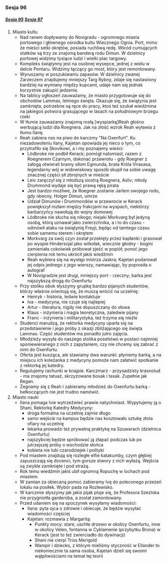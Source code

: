 ### Sesja 96
##### [Sesja 95](#sesja-095) [Sesja 97](#sesja-097)
1. Miasto kultu
    - Nad ranem dopływamy do Novigradu - ogromnego miasta portowego i głównego ośrodka kultu Wiecznego Ognia. Port, mimo że mieści setki okrętów, posiada ruchliwą redę. Wśród cumujących statków są trzy ze znajomą banderą rodu Dimun. W dzielnicy portowej widzimy tysiące ludzi i wielki plac targowy.
    - Kompleks świątynny jest na osobnej wysepce, jednej z wielu w delcie Pontaru. Widzimy łączący go most, który jest remontowany.
    - Wyruszamy w poszukiwaniu zapasów. W dzielnicy zwanej Zarzeczem znajdujemy mniejszy Targ Rybny, zdaje się nastawiony bardziej na wymiany między kupcami, udaje nam się jednak korzystnie zakupić jedzenie.
    - Na tablicy ogłoszeń zauważamy, że miasto przygotowuje się do obchodów Lammas, letniego święta. Okazuje się, że świątynia jest zamknięta, potrzebne są ręce do pracy, ktoś też szukał wiedźmina na jakiegoś potwora grasującego w lasach na południowym brzegu rzeki
    - W tłumie zauważamy znajomą rosłą [wyspiarkę]Reah głośno werbującą ludzi dla Roegnera. Jak na złość wzrok Reah wyławia z tłumu Ilanę.
    - Reah zabiera nas na piwo do karczmy "Na Oxenfurt". Ku niezadowoleniu Ilany, Kajetan opowiada jej nieco o tym, co przytrafiło się Skovikowi, a i my poznajemy wieści:
        - Lödbroke nie podbił Kerack; pomógł natomiast, razem z Roegnerem Czarnym, dokonać przewrotu - gdy Roegner z załogą otwierali bramy siłom Egmunda, brata Króla Viraxasa, legendarny wój w widowiskowy sposób skupił na sobie uwagę znacznej części sił zbrojnych w mieście
        - Leiv zaręczył się z młodszą siostrą Roegnera, Asliv; młody Drummond wydaje się być prawą ręką pirata
        - Jest bardzo możliwe, że Roegner zostanie Jarlem swojego rodu, gdy obecny, Holger Dimun, umrze
        - Udział Dimunów i Drummondów w przewrocie w Kerack powiększył rozłam między frakcjami na wyspach, niektórzy barbarzyńcy nawołują do wojny domowej
        - Lödbroke nie słucha się nikogo; niejaki Morkvarg był jedyną osobą, którą uznawał jako zwierzchnika, a i to do czasu - odmówił ataku na świątynię Freyji, będąc od tamtego czasu sobie samemu sterem i okrętem
        - Morkvarg za swój czyn został przeklęty przez kapłanki i grasował po wyspie Hindersvjal jako wilkołak, wiecznie głodny - bogini zamieniała cokolwiek próbował zjeść w popiół; ponoć jego cierpienia rok temu ukrócił jakiś wiedźmin
        - Reah wybiera się na występ mistrza Jaskra; Kajetan podarował jej odpis jednego z jego wierszy, namawiając, by poprosiła o autograf
        - W Novigradzie jest drugi, mniejszy port - rzeczny; barka jest najszybszą drogą do Oxenfurtu
    - Przy stoliku obok słyszymy grupkę bardzo pijanych studentów, którzy właśnie orientują się, że muszą wrócić na uczelnię:
        - Henryk - historia, ledwie kontaktuje
        - Iva - medycyna, nie czuje się najlepiej
        - Artur - literatura, nigdy nie dopuszczany do słowa
        - Klaus - inżynieria i magia teoretyczna, zaledwie pijany
        - Franc - inżynieria i militarystyka, też trzyma się nieźle
    - Studenci marudzą, że rektorka medycyny uparła się na przedstawienie i jego próby z okazji zbliżającego się święta Lammas. Część studentów ma ponadto jutro zajęcia.
    - Młodzieży wysyła do naszego stolika poselstwo w postaci najmniej sponiewieranego z nich z zapytaniem, czy nie chcemy się zabrać z nimi do Oxenfurtu.
    - Oferta jest kusząca, ale stawiamy dwa warunki: płyniemy barką, a na miejscu ich koleżanka z medycyny pomoże nam załatwić spotkanie z rektorką jej katedry.
    - Regulujemy rachunki w knajpie. Karczmarz - przysadzisty krasnolud - ma znajomy tatuaż, skrzyżowane bosak i tasak. Zupełnie jak Regan. 
    - Żegnamy się z Reah i zabieramy młodzież do Oxenfurtu barką - bełkoczących nie jest trudno namówić.
2. Miasto nauki
    - Ilana pomaga Ivie wytrzeźwieć prawie natychmiast. Wypytujemy ją o Shani, Rektorkę Katedry Medycyny:
        - droga formalna na uczelnię zajmie długo
        - samo wejście na kampus będzie nas kosztowało sztukę złota ofiary na uczelnię
        - lekarka prowadzi też prywatną praktykę na Szuwarach (dzielnica Oxenfurtu)
        - najszybciej będzie spróbować ją złapać podczas lub po jutrzejszej próby o wschodzie słońca
        - kobieta nie lubi czarodziejek i polityki
    - Pod miastem znajdują się rozległe elfie katakumby, czym głębiej zapuszczają się docenci, tym gorsze stwory z nich wyłażą. Wejścia są zwykle zamknięte i pod strażą.
    - Rok temu wiedźmin jakiś ubił ogromną Ropuchę w lochach pod miastem.
    - W zamian za obiecaną pomoc zabieramy Ivę do poleconego przezeń lokalu na posiłek. Wybór pada na Rozlewisko.
    - W karczmie słyszymy jak jakiś pijak pluje się, że Profesora Szezloka nie przygniotła garderoba, a został zamordowany.
    - Przed udaniem się na spoczynek wysyłamy wiadomości:
        - Ilana: pyta ojca o zdrowie i obiecuje, że będzie wysyłać wiadomości częściej
        - Kajetan: rozmawia z Margaritą:
            - Punkty mocy: stare, uschłe drzewo w okolicy Oxenfurtu, inne w okolicy Velen, fontanna w Cyklamenie (przybytku Brona) w Kerack (jest to też zwierciadło do dywinacji)
            - Shani nie cierpi Triss Merigold
            - Wampir i dziecko, z którym mieliśmy styczność w Ellander to niekoniecznie ta sama osoba, Kajetan dzieli się swoimi wątpliwościami na temat tej teorii
